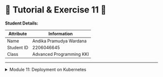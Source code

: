 # 📝 Tutorial & Exercise 11 📝

**Student Details:**

| Attribute | Information                |
|-----------|----------------------------|
| Name      | Andika Pramudya Wardana   |
| Student ID| 2206046645                 |
| Class     | Advanced Programming KKI   |

---

<details>
<summary>Module 11: Deployment on Kubernetes</summary>

## Questions and Answers

### -> Reflection on Hello Minikube

#### 1. Compare the application logs before and after you exposed it as a Service. Try to open the app several times while the proxy into the Service is running. What do you see in the logs? Does the number of logs increase each time you open the app?
Answer: In the application logs before exposing it as a Service, we see entries indicating the startup of the HTTP and UDP servers, as well as some HTTP GET requests being made to the server. After exposing the application as a Service and opening the app multiple times while the proxy into the Service is running, we observe additional HTTP GET requests in the logs. Yes, the number of logs increases each time the app is opened, reflecting the increased traffic to the application due to it being exposed as a Service.
![alt text](image.png)

#### 2. Notice that there are two versions of `kubectl get` invocation during this tutorial section. The first does not have any option, while the latter has `-n` option with value set to `kube-system`. What is the purpose of the `-n` option and why did the output not list the pods/services that you explicitly created?
 Answer: The -n option in kubectl get is used to specify the namespace in which to list the resources. When not provided, kubectl get lists resources from the default namespace. In the given scenario, the first invocation of kubectl get did not specify a namespace, so it listed resources from the default namespace. The second invocation included the -n kube-system option, which instructed kubectl to list resources from the kube-system namespace. The output did not list the pods/services explicitly created because they were likely created in the default namespace, not in kube-system.

### -> Reflection on Rolling Update & Kubernetes Manifest File

#### 1. What is the difference between Rolling Update and Recreate deployment strategy?

- Rolling Update: In a Rolling Update strategy, Kubernetes updates pods gradually by replacing old pods with new ones, ensuring that the application remains available throughout the update process. It involves incrementally updating the pods in a controlled manner, typically one at a time or in small batches, to minimize downtime and maintain the desired level of application availability. This approach allows for smooth transitions between different versions of the application.

- Recreate: In contrast, the Recreate strategy involves terminating all existing pods and creating entirely new ones with the updated configuration. This approach typically results in downtime during the deployment process because the application becomes temporarily unavailable while the old pods are terminated and new ones are created. However, Recreate deployments may be simpler to implement and manage in certain scenarios, especially for stateless applications where downtime is acceptable.

#### 2. Try deploying the Spring Petclinic REST using Recreate deployment strategy and document your attempt.

1. First, I modify the `deployment.yaml ` file so the deployment type will be `Recreate`. Following this adjustment, I proceed with the deployment process. 
![alt text](image-1.png)

2. Next,  I simulate an update by adjusting the image and then confirm the status of the update. 
![alt text](image-3.png)
3. From the observations made here, it becomes evident that the recreate deployment type operates by terminating all current pods prior to generating new ones, as indicated by the absence of any entries in the OldReplicaSets value.

#### 3. Prepare different manifest files for executing Recreate deployment strategy.

Here is the line of code for my Recreate deployment strategy file:
```yaml
apiVersion: apps/v1
kind: Deployment
metadata:
  annotations:
    deployment.kubernetes.io/revision: "4"
  creationTimestamp: "2024-05-12T04:00:17Z"
  generation: 5
  labels:
    app: spring-petclinic-rest
  name: spring-petclinic-rest
  namespace: default
  resourceVersion: "5477"
  uid: 81a41b68-bbc4-4426-9fd1-5159137cb60e
spec:
  progressDeadlineSeconds: 600
  replicas: 4
  revisionHistoryLimit: 10
  selector:
    matchLabels:
      app: spring-petclinic-rest
  strategy:
    type: Recreate
  template:
    metadata:
      creationTimestamp: null
      labels:
        app: spring-petclinic-rest
    spec:
      containers:
      - image: docker.io/springcommunity/spring-petclinic-rest:3.2.1
        imagePullPolicy: IfNotPresent
        name: spring-petclinic-rest
        resources: {}
        terminationMessagePath: /dev/termination-log
        terminationMessagePolicy: File
      dnsPolicy: ClusterFirst
      restartPolicy: Always
      schedulerName: default-scheduler
      securityContext: {}
      terminationGracePeriodSeconds: 30
status:
  availableReplicas: 4
  conditions:
  - lastTransitionTime: "2024-05-12T04:08:15Z"
    lastUpdateTime: "2024-05-12T04:08:15Z"
    message: Deployment has minimum availability.
    reason: MinimumReplicasAvailable
    status: "True"
    type: Available
  - lastTransitionTime: "2024-05-12T04:00:17Z"
    lastUpdateTime: "2024-05-12T04:13:52Z"
    message: ReplicaSet "spring-petclinic-rest-54f476f68" has successfully progressed.
    reason: NewReplicaSetAvailable
    status: "True"
    type: Progressing
  observedGeneration: 5
  readyReplicas: 4
  replicas: 4
  updatedReplicas: 4
```

#### 4. What do you think are the benefits of using Kubernetes manifest files? Recall your experience in deploying the app manually and compare it to your experience when deploying the same app by applying the manifest files (i.e., invoking `kubectl apply -f` command) to the cluster

With Kubernetes manifest files, we can set up our application just the way we want. This helps us control how the app's infrastructure is set up, making it simpler to manage.
